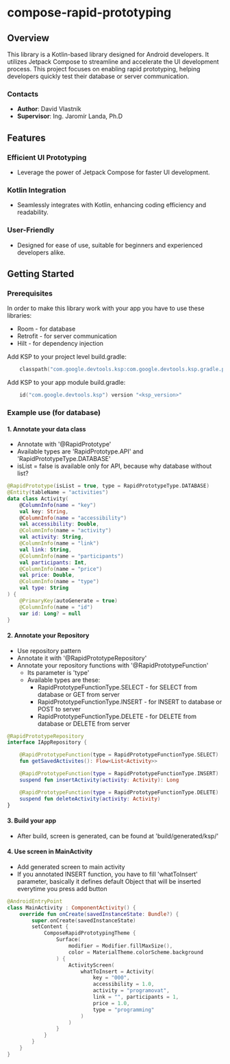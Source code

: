 # compose-rapid-prototyping

## Overview
This library is a Kotlin-based library designed for Android developers. It utilizes Jetpack Compose to streamline and accelerate the UI development process. This project focuses on enabling rapid prototyping, helping developers quickly test their database or server communication.

### Contacts
 - **Author**: David Vlastník
 - **Supervisor**: Ing. Jaromír Landa, Ph.D

## Features

### Efficient UI Prototyping
 - Leverage the power of Jetpack Compose for faster UI development.

### Kotlin Integration
 - Seamlessly integrates with Kotlin, enhancing coding efficiency and readability.

### User-Friendly
 - Designed for ease of use, suitable for beginners and experienced developers alike.

## Getting Started

### Prerequisites
In order to make this library work with your app you have to use these libraries:
 - Room - for database
 - Retrofit - for server communication
 - Hilt - for dependency injection

Add KSP to your project level build.gradle:
```build.gradle.kts
    classpath("com.google.devtools.ksp:com.google.devtools.ksp.gradle.plugin:<ksp_version>")    
```

Add KSP to your app module build.gradle:
```build.gradle.kts
    id("com.google.devtools.ksp") version "<ksp_version>"
```

### Example use (for database)
#### 1. Annotate your data class
 - Annotate with '@RapidPrototype'
 - Available types are 'RapidPrototype.API' and 'RapidPrototypeType.DATABASE'
 - isList = false is available only for API, because why database without list?

```kotlin
@RapidPrototype(isList = true, type = RapidPrototypeType.DATABASE)
@Entity(tableName = "activities")
data class Activity(
    @ColumnInfo(name = "key")
    val key: String,
    @ColumnInfo(name = "accessibility")
    val accessibility: Double,
    @ColumnInfo(name = "activity")
    val activity: String,
    @ColumnInfo(name = "link")
    val link: String,
    @ColumnInfo(name = "participants")
    val participants: Int,
    @ColumnInfo(name = "price")
    val price: Double,
    @ColumnInfo(name = "type")
    val type: String
) {
    @PrimaryKey(autoGenerate = true)
    @ColumnInfo(name = "id")
    var id: Long? = null
}
```

#### 2. Annotate your Repository
 - Use repository pattern
 - Annotate it with '@RapidPrototypeRepository'
 - Annotate your repository functions with '@RapidPrototypeFunction'
   - Its parameter is 'type'
   - Available types are these:
     - RapidPrototypeFunctionType.SELECT - for SELECT from database or GET from server
     - RapidPrototypeFunctionType.INSERT - for INSERT to database or POST to server
     - RapidPrototypeFunctionType.DELETE - for DELETE from database or DELETE from server

```kotlin
@RapidPrototypeRepository
interface IAppRepository {

    @RapidPrototypeFunction(type = RapidPrototypeFunctionType.SELECT)
    fun getSavedActivites(): Flow<List<Activity>>

    @RapidPrototypeFunction(type = RapidPrototypeFunctionType.INSERT)
    suspend fun insertActivity(activity: Activity): Long

    @RapidPrototypeFunction(type = RapidPrototypeFunctionType.DELETE)
    suspend fun deleteActivity(activity: Activity)
}
```

#### 3. Build your app
 - After build, screen is generated, can be found at 'build/generated/ksp/<debug or release>'

#### 4. Use screen in MainActivity
 - Add generated screen to main activity
 - If you annotated INSERT function, you have to fill 'whatToInsert' parameter, basically it defines default Object that will be inserted everytime you press add button

```kotlin
@AndroidEntryPoint
class MainActivity : ComponentActivity() {
    override fun onCreate(savedInstanceState: Bundle?) {
        super.onCreate(savedInstanceState)
        setContent {
            ComposeRapidPrototypingTheme {
                Surface(
                    modifier = Modifier.fillMaxSize(),
                    color = MaterialTheme.colorScheme.background
                ) {
                    ActivityScreen(
                        whatToInsert = Activity(
                            key = "000", 
                            accessibility = 1.0, 
                            activity = "programovat", 
                            link = "", participants = 1, 
                            price = 1.0, 
                            type = "programming"
                        )
                    )
                }
            }
        }
    }
}
```